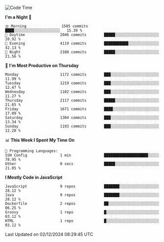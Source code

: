 <!--START_SECTION:waka-->
![Code Time](http://img.shields.io/badge/Code%20Time-1%2C332%20hrs%2051%20mins-blue)

**I'm a Night 🦉** 

```text
🌞 Morning                1505 commits        ████░░░░░░░░░░░░░░░░░░░░░   15.39 % 
🌆 Daytime                2046 commits        █████░░░░░░░░░░░░░░░░░░░░   20.92 % 
🌃 Evening                4119 commits        ███████████░░░░░░░░░░░░░░   42.13 % 
🌙 Night                  2108 commits        █████░░░░░░░░░░░░░░░░░░░░   21.56 % 
```
📅 **I'm Most Productive on Thursday** 

```text
Monday                   1172 commits        ███░░░░░░░░░░░░░░░░░░░░░░   11.99 % 
Tuesday                  1219 commits        ███░░░░░░░░░░░░░░░░░░░░░░   12.47 % 
Wednesday                1102 commits        ███░░░░░░░░░░░░░░░░░░░░░░   11.27 % 
Thursday                 2117 commits        █████░░░░░░░░░░░░░░░░░░░░   21.65 % 
Friday                   1671 commits        ████░░░░░░░░░░░░░░░░░░░░░   17.09 % 
Saturday                 1304 commits        ███░░░░░░░░░░░░░░░░░░░░░░   13.34 % 
Sunday                   1193 commits        ███░░░░░░░░░░░░░░░░░░░░░░   12.20 % 
```


📊 **This Week I Spent My Time On** 

```text
💬 Programming Languages: 
SSH Config               1 min               ████████████████████░░░░░   78.95 % 
Other                    0 secs              █████░░░░░░░░░░░░░░░░░░░░   21.05 % 
```

**I Mostly Code in JavaScript** 

```text
JavaScript               9 repos             ███████░░░░░░░░░░░░░░░░░░   28.12 % 
Java                     9 repos             ███████░░░░░░░░░░░░░░░░░░   28.12 % 
Dockerfile               2 repos             ██░░░░░░░░░░░░░░░░░░░░░░░   06.25 % 
Groovy                   1 repo              █░░░░░░░░░░░░░░░░░░░░░░░░   03.12 % 
HTML                     1 repo              █░░░░░░░░░░░░░░░░░░░░░░░░   03.12 % 
```




 Last Updated on 02/12/2024 08:29:45 UTC
<!--END_SECTION:waka-->
